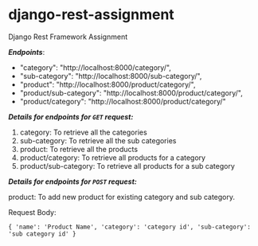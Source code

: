 # django-rest-assignment
Django Rest Framework Assignment

***Endpoints***:
-  "category": "http://localhost:8000/category/",
-  "sub-category": "http://localhost:8000/sub-category/",
-  "product": "http://localhost:8000/product/category/",
-  "product/sub-category": "http://localhost:8000/product/category/",
-  "product/category": "http://localhost:8000/product/category/"

***Details for endpoints for `GET` request:***
1. category: To retrieve all the categories
2. sub-category: To retrieve all the sub categories
3. product: To retrieve all the products
4. product/category: To retrieve all products for a category
5. product/sub-category: To retrieve all products for a sub category

***Details for endpoints for `POST` request:***

product: To add new product for existing category and sub category.

Request Body:

`{
  'name': 'Product Name',
  'category': 'category id',
  'sub-category': 'sub category id'
}`
